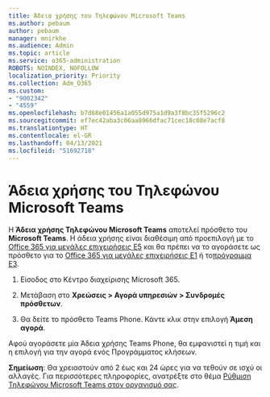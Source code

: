 ```yaml
---
title: Άδεια χρήσης του Τηλεφώνου Microsoft Teams
ms.author: pebaum
author: pebaum
manager: mnirkhe
ms.audience: Admin
ms.topic: article
ms.service: o365-administration
ROBOTS: NOINDEX, NOFOLLOW
localization_priority: Priority
ms.collection: Adm_O365
ms.custom:
- "9002342"
- "4559"
ms.openlocfilehash: b7d68e01456a1a055d975a1d9a3f8bc35f5296c2
ms.sourcegitcommit: ef7ec42aba3c06aa8966dfac71cec18c08e7acf8
ms.translationtype: HT
ms.contentlocale: el-GR
ms.lasthandoff: 04/13/2021
ms.locfileid: "51692718"
---
```

# <a name="microsoft-teams-phone-license"></a>Άδεια χρήσης του Τηλεφώνου Microsoft Teams

Η **Άδεια χρήσης Τηλεφώνου Microsoft Teams** αποτελεί πρόσθετο του **Microsoft Teams**. Η άδεια χρήσης είναι διαθέσιμη από προεπιλογή με το [Office 365 για μεγάλες επιχειρήσεις E5](https://www.microsoft.com/microsoft-365/business/office-365-enterprise-e5-business-software?rtc=1&activetab=pivot%3aoverviewtab) και θα πρέπει να το αγοράσετε ως πρόσθετο για το [Office 365 για μεγάλες επιχειρήσεις E1](https://products.office.com/business/office-365-enterprise-e1-business-software) ή το[πρόγραμμα E3](https://products.office.com/business/office-365-enterprise-e3-business-software).

1. Είσοδος στο Κέντρο διαχείρισης Microsoft 365.

2. Μετάβαση στο **Χρεώσεις > Αγορά υπηρεσιών > Συνδρομές πρόσθετων**. 

3. Θα δείτε το πρόσθετο Teams Phone. Κάντε κλικ στην επιλογή **Άμεση αγορά**.

Αφού αγοράσετε μία Άδεια χρήσης Teams Phone, θα εμφανιστεί η τιμή και η επιλογή για την αγορά ενός Προγράμματος κλήσεων.

**Σημείωση**: Θα χρειαστούν από 2 έως και 24 ώρες για να τεθούν σε ισχύ οι αλλαγές. Για περισσότερες πληροφορίες, ανατρέξτε στο θέμα [Ρύθμιση Τηλεφώνου Microsoft Teams στον οργανισμό σας](https://docs.microsoft.com/MicrosoftTeams/setting-up-your-phone-system). 

